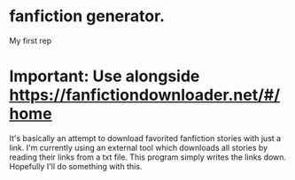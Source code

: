 # fanfiction generator.
My first rep

# Important: Use alongside https://fanfictiondownloader.net/#/home 

It's basically an attempt to download favorited fanfiction stories with just a link. I'm currently using an external tool which downloads all stories by reading their links from a txt file. This program simply writes the links down. Hopefully I'll do something with this.

